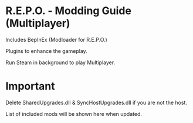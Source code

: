# R.E.P.O. - Modding Guide (Multiplayer)

Includes BepInEx (Modloader for R.E.P.O.)

Plugins to enhance the gameplay.

Run Steam in background to play Multiplayer.

# Important

Delete SharedUpgrades.dll & SyncHostUpgrades.dll if you are not the host.

List of included mods will be shown here when updated.
